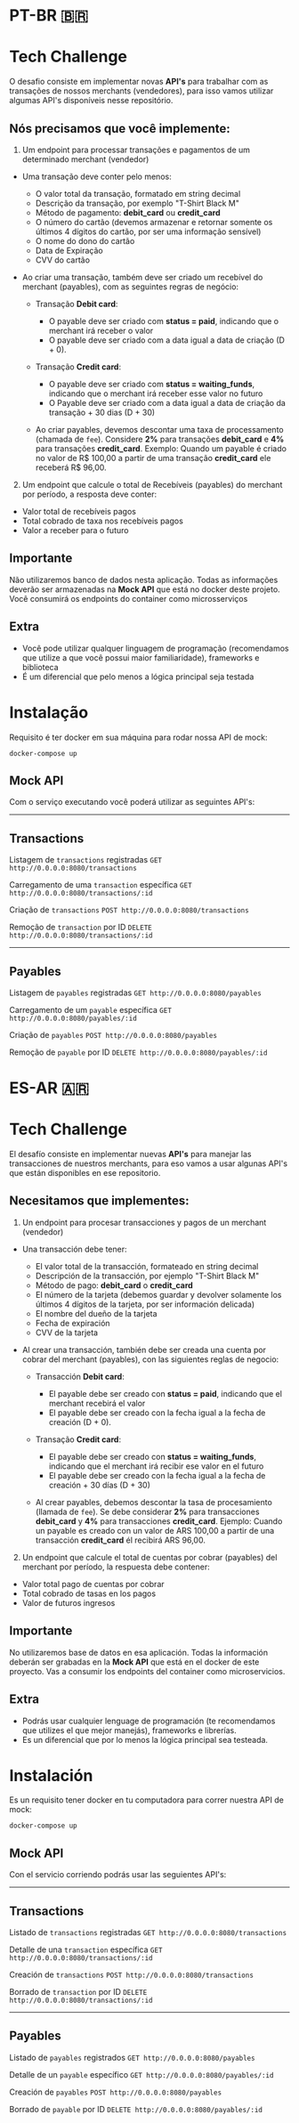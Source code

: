 # PT-BR 🇧🇷
# Tech Challenge
O desafio consiste em implementar novas **API's** para trabalhar com as transações de nossos merchants (vendedores),
para isso vamos utilizar algumas API's disponíveis nesse repositório.

## Nós precisamos que você implemente:

1. Um endpoint para processar transações e pagamentos de um determinado merchant (vendedor)
  * Uma transação deve conter pelo menos:
  	* O valor total da transação, formatado em string decimal
  	* Descrição da transação, por exemplo "T-Shirt Black M"
  	* Método de pagamento: **debit_card** ou **credit_card**
  	* O número do cartão (devemos armazenar e retornar somente os últimos 4 dígitos do cartão, por ser uma informação sensível)
  	* O nome do dono do cartão
  	* Data de Expiração
  	* CVV do cartão

* Ao criar uma transação, também deve ser criado um recebível do merchant (payables), com as seguintes regras de negócio:
  * Transação **Debit card**:
      * O payable deve ser criado com **status = paid**, indicando que o merchant irá receber o valor
      * O payable deve ser criado com a data igual a data de criação (D + 0).

  * Transação **Credit card**:
      * O payable deve ser criado com **status = waiting_funds**, indicando que o merchant irá receber esse valor no futuro
      * O Payable deve ser criado com a data igual a data de criação da transação  + 30 dias (D + 30)

  * Ao criar payables, devemos descontar uma taxa de processamento (chamada de `fee`). Considere **2%** para transações **debit_card**
e **4%** para transações **credit_card**. Exemplo: Quando um payable é criado no valor de R$ 100,00 a partir de uma transação **credit_card**  ele receberá R$ 96,00.

2. Um endpoint que calcule o total de Recebíveis (payables) do merchant por período, a resposta deve conter:
  * Valor total de recebíveis pagos
  * Total cobrado de taxa nos recebíveis pagos
  * Valor a receber para o futuro

## Importante
Não utilizaremos banco de dados nesta aplicação. Todas as informações deverão ser armazenadas na **Mock API** que está no docker deste projeto. Você consumirá os endpoints do container como microsserviços

## Extra
- Você pode utilizar qualquer linguagem de programação (recomendamos que utilize a que você possui maior familiaridade), frameworks e biblioteca
- É um diferencial que pelo menos a lógica principal seja testada

# Instalação
Requisito é ter docker em sua máquina para rodar nossa API de mock:

```
docker-compose up
```

## Mock API
Com o serviço executando você poderá utilizar as seguintes API's:

---

## Transactions
Listagem de `transactions` registradas
`GET http://0.0.0.0:8080/transactions`

Carregamento de uma `transaction` específica
`GET http://0.0.0.0:8080/transactions/:id`

Criação de `transactions`
`POST http://0.0.0.0:8080/transactions`

Remoção de `transaction` por ID
`DELETE http://0.0.0.0:8080/transactions/:id`

---

## Payables
Listagem de `payables` registradas
`GET http://0.0.0.0:8080/payables`

Carregamento de um `payable` específica
`GET http://0.0.0.0:8080/payables/:id`

Criação de `payables`
`POST http://0.0.0.0:8080/payables`

Remoção de `payable` por ID
`DELETE http://0.0.0.0:8080/payables/:id`

# ES-AR 🇦🇷
# Tech Challenge
El desafío consiste en implementar nuevas **API's** para manejar las transacciones de nuestros merchants,
para eso vamos a usar algunas API's que están disponibles en ese repositorio.

## Necesitamos que implementes:

1. Un endpoint para procesar transacciones y pagos de un merchant (vendedor)
  * Una transacción debe tener:
  	* El valor total de la transacción, formateado en string decimal
  	* Descripción de la transacción, por ejemplo "T-Shirt Black M"
  	* Método de pago: **debit_card** o **credit_card**
  	* El número de la tarjeta (debemos guardar y devolver solamente los últimos 4 dígitos de la tarjeta, por ser información delicada)
  	* El nombre del dueño de la tarjeta
  	* Fecha de expiración
  	* CVV de la tarjeta

* Al crear una transacción, también debe ser creada una cuenta por cobrar del merchant (payables), con las siguientes reglas de negocio:
  * Transacción **Debit card**:
      * El payable debe ser creado con **status = paid**, indicando que el merchant recebirá el valor
      * El payable debe ser creado con la fecha igual a la fecha de creación (D + 0).

  * Transação **Credit card**:
      * El payable debe ser creado con  **status = waiting_funds**, indicando que el merchant irá recibir ese valor en el futuro
      * El payable debe ser creado con la fecha igual a la fecha de creación + 30 días (D + 30)

  * Al crear payables, debemos descontar la tasa de procesamiento (llamada de `fee`). Se debe considerar **2%** para transacciones **debit_card**
y **4%** para transacciones **credit_card**. Ejemplo: Cuando un payable es creado con un valor de ARS 100,00 a partir de una transacción **credit_card**  él recibirá ARS 96,00.

2. Un endpoint que calcule el total de cuentas por cobrar (payables) del merchant por período, la respuesta debe contener:
  * Valor total pago de cuentas por cobrar
  * Total cobrado de tasas en los pagos
  * Valor de futuros ingresos
  

## Importante
No utilizaremos base de datos en esa aplicación. Todas la información deberán ser grabadas en la **Mock API** que está en el docker de este proyecto. Vas a consumir los endpoints del container como microservicios.

## Extra
- Podrás usar cualquier lenguage de programación (te recomendamos que utilizes el que mejor manejás), frameworks e librerías.
- Es un diferencial que por lo menos la lógica principal sea testeada.

# Instalación
Es un requisito tener docker en tu computadora para correr nuestra API de mock:

```
docker-compose up
```

## Mock API
Con el servicio corriendo podrás usar las seguientes API's:

---

## Transactions
Listado de `transactions` registradas
`GET http://0.0.0.0:8080/transactions`

Detalle de una `transaction` específica
`GET http://0.0.0.0:8080/transactions/:id`

Creación de `transactions`
`POST http://0.0.0.0:8080/transactions`

Borrado de `transaction` por ID
`DELETE http://0.0.0.0:8080/transactions/:id`

---

## Payables
Listado de `payables` registrados
`GET http://0.0.0.0:8080/payables`

Detalle de un `payable` específico
`GET http://0.0.0.0:8080/payables/:id`

Creación de `payables`
`POST http://0.0.0.0:8080/payables`

Borrado de `payable` por ID
`DELETE http://0.0.0.0:8080/payables/:id`

